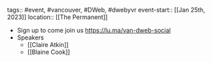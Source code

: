 ---
---

tags:: #event, #vancouver, #DWeb, #dwebyvr 
event-start:: [[Jan 25th, 2023]]
location:: [[The Permanent]]

- Sign up to come join us https://lu.ma/van-dweb-social
- Speakers
	- [[Claire Atkin]]
	- [[Blaine Cook]]